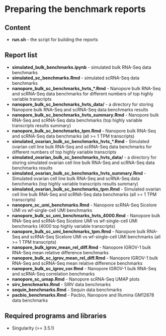 # Preparing the benchmark reports

## Content

  * **run.sh** - the script for building the reports

## Report list

  * **simulated_bulk_benchmarks.ipynb** - simulated bulk RNA-Seq data benchmarks
  * **simulated_sc_benchmarks.Rmd** - simulated scRNA-Seq data benchmarks
  * **nanopore_bulk_sc_benchmarks_hvts_\*.Rmd** - Nanopore bulk RNA-Seq and scRNA-Seq data benchmarks for different numbers of top highly variable transcripts
  * **nanopore_bulk_sc_benchmarks_hvts_data/** - a directory for storing Nanopore bulk RNA-Seq and scRNA-Seq data benchmarks results
  * **nanopore_bulk_sc_benchmarks_hvts_summary.Rmd** - Nanopore bulk RNA-Seq and scRNA-Seq data benchmarks (top highly variable transcripts results summary)
  * **nanopore_bulk_sc_benchmarks_tpm.Rmd** - Nanopore bulk RNA-Seq and scRNA-Seq data benchmarks (all >= 1 TPM transcripts)
  * **simulated_ovarian_bulk_sc_benchmarks_hvts_\*.Rmd** - Simulated ovarian cell line bulk RNA-Seq and scRNA-Seq data benchmarks for different numbers of top highly variable transcripts
  * **simulated_ovarian_bulk_sc_benchmarks_hvts_data/** - a directory for storing simulated ovarian cell line bulk RNA-Seq and scRNA-Seq data benchmarks results
  * **simulated_ovarian_bulk_sc_benchmarks_hvts_summary.Rmd** - Simulated ovarian cell line bulk RNA-Seq and scRNA-Seq data benchmarks (top highly variable transcripts results summary)
  * **simulated_ovarian_bulk_sc_benchmarks_tpm.Rmd** - Simulated ovarian cell line bulk RNA-Seq and scRNA-Seq data benchmarks (all >= 1 TPM transcripts)
  * **nanopore_sc_umi_benchmarks.Rmd** - Nanopore scRNA-Seq Sicelore UMI vs wf-single-cell UMI benchmarks
  * **nanopore_bulk_sc_umi_benchmarks_hvts_4000.Rmd** - Nanopore bulk RNA-Seq and scRNA-Seq Sicelore UMI vs wf-single-cell UMI benchmarks (4000 top highly variable transcripts)
  * **nanopore_bulk_sc_umi_benchmarks_tpm.Rmd** - Nanopore bulk RNA-Seq and scRNA-Seq Sicelore UMI vs wf-single-cell UMI benchmarks (all >= 1 TPM transcripts)
  * **nanopore_bulk_igrov_mean_rel_diff.Rmd** - Nanopore IGROV-1 bulk RNA-Seq mean relative difference benchmarks
  * **nanopore_bulk_sc_igrov_mean_rel_diff.Rmd** - Nanopore IGROV-1 bulk RNA-Seq and scRNA-Seq mean relative difference benchmarks
  * **nanopore_bulk_sc_igrov_cor.Rmd** - Nanopore IGROV-1 bulk RNA-Seq and scRNA-Seq correlation benchmarks
  * **nanopore_sc_umap.Rmd** - Nanopore scRNA-Seq UMAP plots
  * **sirv_benchmarks.Rmd** - SIRV data benchmarks
  * **sequin_benchmarks.Rmd** - Sequin data benchmarks
  * **pacbio_benchmarks.Rmd** - Pacbio, Nanopore and Illumina GM12878 data benchmarks

## Required programs and libraries

  * Singularity (>= 3.5.1)
